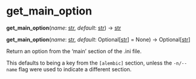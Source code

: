 # get_main_option

**get_main_option**(*name*:  [str], *default*:  [str]) → [str]

**get_main_option**(*name*:  [str], *default*:  Optional\[[str]\] = None) → Optional\[[str]\]

[str]: https://docs.python.org/3/library/stdtypes.html#str

Return an option from the ‘main’ section of the .ini file.

This defaults to being a key from the `[alembic]` section, unless the `-n/--name` flag were used to indicate a different section.
